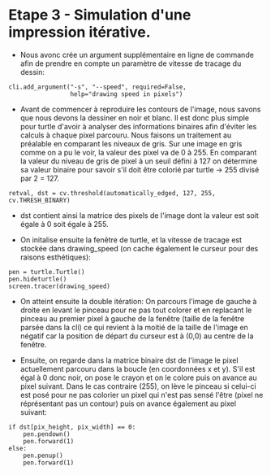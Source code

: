 # Etape 3 - Simulation d'une impression itérative.

- Nous avonc crée un argument supplémentaire en ligne de commande afin de prendre en compte un paramètre de vitesse de tracage du dessin:
```
cli.add_argument("-s", "--speed", required=False,
                 help="drawing speed in pixels")
```

- Avant de commencer à reproduire les contours de l'image, nous savons que nous devons la dessiner en noir et blanc. Il est donc plus simple pour turtle d'avoir à analyser des informations binaires afin d'éviter les calculs à chaque pixel parcouru. Nous faisons un traitement au préalable en comparant les niveaux de gris. Sur une image en gris comme on a pu le voir, la valeur des pixel va de 0 à 255. En comparant la valeur du niveau de gris de pixel à un seuil défini à 127 on détermine sa valeur binaire pour savoir s'il doit être colorié par turtle -> 255 divisé par 2 = 127.
```
retval, dst = cv.threshold(automatically_edged, 127, 255, cv.THRESH_BINARY)
```

- dst contient ainsi la matrice des pixels de l'image dont la valeur est soit égale à 0 soit égale à 255.


- On initalise ensuite la fenêtre de turtle, et la vitesse de tracage est stockée dans drawing_speed (on cache également le curseur pour des raisons esthétiques):
```
pen = turtle.Turtle()
pen.hideturtle()
screen.tracer(drawing_speed)
```
- On atteint ensuite la double itération:
On parcours l'image de gauche à droite en levant le pinceau pour ne pas tout colorer et en replacant le pinceau au premier pixel à gauche de la fenêtre (taille de la fenêtre parsée dans la cli) ce qui revient à la moitié de la taille de l'image en négatif car la position de départ du curseur est à (0,0) au centre de la fenêtre.

- Ensuite, on regarde dans la matrice binaire dst de l'image le pixel actuellement parcouru dans la boucle (en coordonnées x et y). S'il est égal à 0 donc noir, on pose le crayon et on le colore puis on avance au pixel suivant. Dans le cas contraire (255), on lève le pinceau si celui-ci est posé pour ne pas colorier un pixel qui n'est pas sensé l'être (pixel ne réprésentant pas un contour) puis on avance également au pixel suivant:
```
if dst[pix_height, pix_width] == 0:
    pen.pendown()
    pen.forward(1)
else:
    pen.penup()
    pen.forward(1)
```